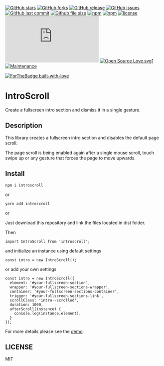 [![GitHub stars](https://img.shields.io/github/stars/scriptex/IntroScroll.svg?style=social&label=Stars)](https://github.com/scriptex/IntroScroll)
[![GitHub forks](https://img.shields.io/github/forks/scriptex/IntroScroll.svg?style=social&label=Fork)](https://github.com/scriptex/IntroScroll/network#fork-destination-box)
[![GitHub release](https://img.shields.io/github/release/scriptex/IntroScroll.svg)](https://github.com/scriptex/IntroScroll/releases/latest)
[![GitHub issues](https://img.shields.io/github/issues/scriptex/IntroScroll.svg)](https://github.com/scriptex/IntroScroll/issues)
[![GitHub last commit](https://img.shields.io/github/last-commit/scriptex/IntroScroll.svg)](https://github.com/scriptex/IntroScroll/commits/master)
[![Github file size](https://img.shields.io/github/size/scriptex/IntroScroll/dist/introscroll.min.js.svg)](https://github.com/scriptex/IntroScroll)
[![npm](https://img.shields.io/npm/dt/introscroll.svg)](https://www.npmjs.com/package/introscroll)
[![npm](https://img.shields.io/npm/v/introscroll.svg)](https://www.npmjs.com/package/introscroll)
[![license](https://img.shields.io/github/license/scriptex/IntroScroll.svg)](https://github.com/scriptex/IntroScroll)
[![Analytics](https://ga-beacon.appspot.com/UA-83446952-1/github.com/scriptex/IntroScroll/README.md)](https://github.com/scriptex/IntroScroll/)
[![Open Source Love svg1](https://badges.frapsoft.com/os/v1/open-source.svg?v=103)](https://github.com/scriptex/IntroScroll/)
[![Maintenance](https://img.shields.io/badge/Maintained%3F-yes-green.svg)](https://github.com/scriptex/IntroScroll/graphs/commit-activity)

[![ForTheBadge built-with-love](http://ForTheBadge.com/images/badges/built-with-love.svg)](https://github.com/scriptex/)

# IntroScroll

Create a fullscreen intro section and dismiss it in a single gesture.

## Description

This library creates a fullscreen intro section and disables the default page scroll.

The page scroll is being enabled again after a single mouse scroll, touch swipe up or any gesture that forces the page to move upwards.

## Install

```
npm i introscroll
```

or

```
yarn add introscroll
```

or

Just download this repository and link the files located in dist folder.

Then

```
import IntroScroll from 'introscroll';
```

and initialize an instance using default settings

```
const intro = new IntroScroll();
```

or add your own settings

```
const intro = new IntroScroll({
  element: '#your-fullscreen-section',
  wrapper: '#your-fullscreen-sections-wrapper',
  container: '#your-fullscreen-sections-container',
  trigger: '#your-fullscreen-sections-link',
  scrollClass: 'intro--scrolled',
  duration: 1000,
  afterScroll(instance) {
    console.log(instance.element);
  }
});
```

For more details please see the [demo](https://github.com/scriptex/IntroScroll/blob/master/demo/index.html).

## LICENSE

MIT
